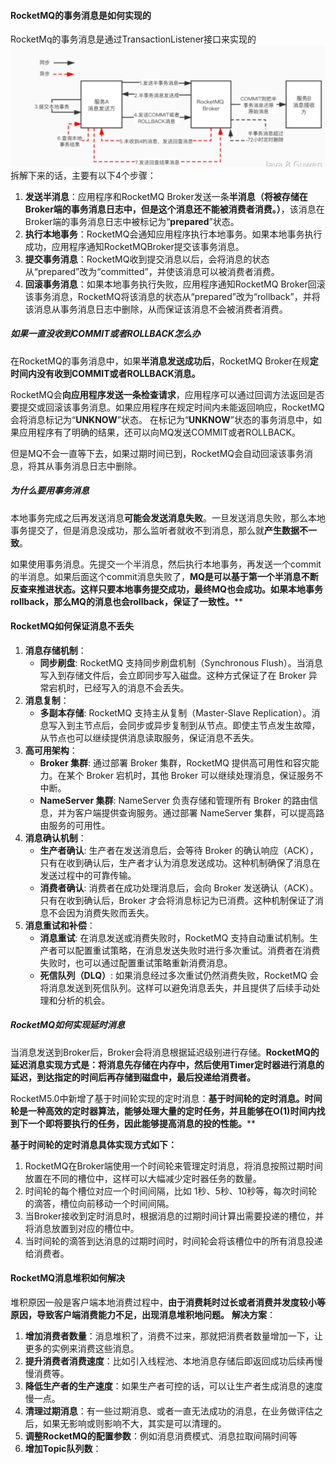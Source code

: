 #### RocketMQ的事务消息是如何实现的
RocketMq的事务消息是通过TransactionListener接口来实现的
![](../../img/Pasted%20image%2020240601211008.png)
拆解下来的话，主要有以下4个步骤：
1. **发送半消息**：应用程序和RocketMQ Broker发送一条**半消息（将被存储在Broker端的事务消息日志中，但是这个消息还不能被消费者消费。）**，该消息在Broker端的事务消息日志中被标记为“**prepared**”状态。
2. **执行本地事务**：RocketMQ会通知应用程序执行本地事务。如果本地事务执行成功，应用程序通知RocketMQBroker提交该事务消息。
3. **提交事务消息**：RocketMQ收到提交消息以后，会将消息的状态从“prepared”改为“committed”，并使该消息可以被消费者消费。
4. **回滚事务消息**：如果本地事务执行失败，应用程序通知RocketMQ Broker回滚该事务消息，RocketMQ将该消息的状态从“prepared”改为“rollback”，并将该消息从事务消息日志中删除，从而保证该消息不会被消费者消费。
##### 如果一直没收到COMMIT或者ROLLBACK怎么办
在RocketMQ的事务消息中，如果**半消息发送成功后**，RocketMQ Broker在规**定时间内没有收到COMMIT或者ROLLBACK消息。**

RocketMQ会**向应用程序发送一条检查请求**，应用程序可以通过回调方法返回是否要提交或回滚该事务消息。如果应用程序在规定时间内未能返回响应，RocketMQ会将消息标记为“**UNKNOW**”状态。
在标记为“**UNKNOW**”状态的事务消息中，如果应用程序有了明确的结果，还可以向MQ发送COMMIT或者ROLLBACK。 

但是MQ不会一直等下去，如果过期时间已到，RocketMQ会自动回滚该事务消息，将其从事务消息日志中删除。
##### 为什么要用事务消息
本地事务完成之后再发送消息**可能会发送消息失败**。一旦发送消息失败，那么本地事务提交了，但是消息没成功，那么监听者就收不到消息，那么就**产生数据不一致**。

如果使用事务消息。先提交一个半消息，然后执行本地事务，再发送一个commit的半消息。如果后面这个commit消息失败了，**MQ是可以基于第一个半消息不断反查来推进状态。这样只要本地事务提交成功，最终MQ也会成功。如果本地事务rollback，那么MQ的消息也会rollback，保证了一致性。****


#### RocketMQ如何保证消息不丢失
1. **消息存储机制**：
	- **同步刷盘**: RocketMQ 支持同步刷盘机制（Synchronous Flush）。当消息写入到存储文件后，会立即同步写入磁盘。这种方式保证了在 Broker 异常宕机时，已经写入的消息不会丢失。
2. **消息复制**：
	- **多副本存储**: RocketMQ 支持主从复制（Master-Slave Replication）。消息写入到主节点后，会同步或异步复制到从节点。即使主节点发生故障，从节点也可以继续提供消息读取服务，保证消息不丢失。
3. **高可用架构**：
	- **Broker 集群**: 通过部署 Broker 集群，RocketMQ 提供高可用性和容灾能力。在某个 Broker 宕机时，其他 Broker 可以继续处理消息，保证服务不中断。
	- **NameServer 集群**: NameServer 负责存储和管理所有 Broker 的路由信息，并为客户端提供查询服务。通过部署 NameServer 集群，可以提高路由服务的可用性。
4. **消息确认机制**：
	- **生产者确认**: 生产者在发送消息后，会等待 Broker 的确认响应（ACK），只有在收到确认后，生产者才认为消息发送成功。这种机制确保了消息在发送过程中的可靠传输。
	- **消费者确认**: 消费者在成功处理消息后，会向 Broker 发送确认（ACK）。只有在收到确认后，Broker 才会将消息标记为已消费。这种机制保证了消息不会因为消费失败而丢失。
5. **消息重试和补偿**：
	- **消息重试**: 在消息发送或消费失败时，RocketMQ 支持自动重试机制。生产者可以配置重试策略，在消息发送失败时进行多次重试。消费者在消费失败时，也可以通过配置重试策略重新消费消息。
	- **死信队列（DLQ）**: 如果消息经过多次重试仍然消费失败，RocketMQ 会将消息发送到死信队列。这样可以避免消息丢失，并且提供了后续手动处理和分析的机会。

##### RocketMQ如何实现延时消息
当消息发送到Broker后，Broker会将消息根据延迟级别进行存储。**RocketMQ的延迟消息实现方式是：将消息先存储在内存中，然后使用Timer定时器进行消息的延迟，到达指定的时间后再存储到磁盘中，最后投递给消费者。**

RocketM5.0中新增了基于时间轮实现的定时消息：**基于时间轮的定时消息。时间轮是一种高效的定时器算法，能够处理大量的定时任务，并且能够在O(1)时间内找到下一个即将要执行的任务，因此能够提高消息的投的性能。****

**基于时间轮的定时消息具体实现方式如下：**
1. RocketMQ在Broker端使用一个时间轮来管理定时消息，将消息按照过期时间放置在不同的槽位中，这样可以大幅减少定时器任务的数量。
2. 时间轮的每个槽位对应一个时间间隔，比如 1秒、5秒、10秒等，每次时间轮的滴答，槽位向前移动一个时间间隔。
3. 当Broker接收到定时消息时，根据消息的过期时间计算出需要投递的槽位，并将消息放置到对应的槽位中。
4. 当时间轮的滴答到达消息的过期时间时，时间轮会将该槽位中的所有消息投递给消费者。
#### RocketMQ消息堆积如何解决
堆积原因一般是客户端本地消费过程中，**由于消费耗时过长或者消费并发度较小等原因，导致客户端消费能力不足，出现消息堆积地问题。**
**解决方案**：
1. **增加消费者数量**：消息堆积了，消费不过来，那就把消费者数量增加一下，让更多的实例来消费这些消息。
2. **提升消费者消费速度**：比如引入线程池、本地消息存储后即返回成功后续再慢慢消费等。
3. **降低生产者的生产速度**：如果生产者可控的话，可以让生产者生成消息的速度慢一点。
4. **清理过期消息**：有一些过期消息、或者一直无法成功的消息，在业务做评估之后，如果无影响或则影响不大，其实是可以清理的。
5. **调整RocketMQ的配置参数**：例如消息消费模式、消息拉取间隔时间等
6. **增加Topic队列数**：